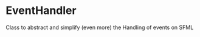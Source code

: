 EventHandler
============

Class to abstract and simplify (even more) the Handling of events on SFML
